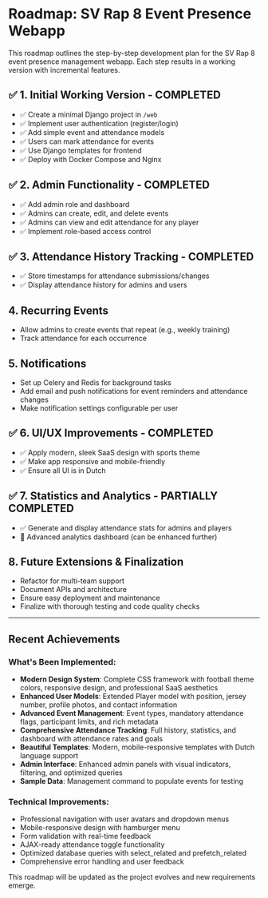 # Roadmap: SV Rap 8 Event Presence Webapp

This roadmap outlines the step-by-step development plan for the SV Rap 8 event presence management webapp. Each step results in a working version with incremental features.

## ✅ 1. Initial Working Version - COMPLETED
- ✅ Create a minimal Django project in `/web`
- ✅ Implement user authentication (register/login)
- ✅ Add simple event and attendance models
- ✅ Users can mark attendance for events
- ✅ Use Django templates for frontend
- ✅ Deploy with Docker Compose and Nginx

## ✅ 2. Admin Functionality - COMPLETED
- ✅ Add admin role and dashboard
- ✅ Admins can create, edit, and delete events
- ✅ Admins can view and edit attendance for any player
- ✅ Implement role-based access control

## ✅ 3. Attendance History Tracking - COMPLETED
- ✅ Store timestamps for attendance submissions/changes
- ✅ Display attendance history for admins and users

## 4. Recurring Events
- Allow admins to create events that repeat (e.g., weekly training)
- Track attendance for each occurrence

## 5. Notifications
- Set up Celery and Redis for background tasks
- Add email and push notifications for event reminders and attendance changes
- Make notification settings configurable per user

## ✅ 6. UI/UX Improvements - COMPLETED
- ✅ Apply modern, sleek SaaS design with sports theme
- ✅ Make app responsive and mobile-friendly
- ✅ Ensure all UI is in Dutch

## ✅ 7. Statistics and Analytics - PARTIALLY COMPLETED
- ✅ Generate and display attendance stats for admins and players
- 🔄 Advanced analytics dashboard (can be enhanced further)

## 8. Future Extensions & Finalization
- Refactor for multi-team support
- Document APIs and architecture
- Ensure easy deployment and maintenance
- Finalize with thorough testing and code quality checks

---
## Recent Achievements

### What's Been Implemented:
- **Modern Design System**: Complete CSS framework with football theme colors, responsive design, and professional SaaS aesthetics
- **Enhanced User Models**: Extended Player model with position, jersey number, profile photos, and contact information
- **Advanced Event Management**: Event types, mandatory attendance flags, participant limits, and rich metadata
- **Comprehensive Attendance Tracking**: Full history, statistics, and dashboard with attendance rates and goals
- **Beautiful Templates**: Modern, mobile-responsive templates with Dutch language support
- **Admin Interface**: Enhanced admin panels with visual indicators, filtering, and optimized queries
- **Sample Data**: Management command to populate events for testing

### Technical Improvements:
- Professional navigation with user avatars and dropdown menus
- Mobile-responsive design with hamburger menu
- Form validation with real-time feedback
- AJAX-ready attendance toggle functionality
- Optimized database queries with select_related and prefetch_related
- Comprehensive error handling and user feedback

This roadmap will be updated as the project evolves and new requirements emerge.
